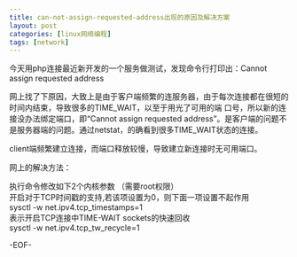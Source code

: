 ```yaml
---
title: can-not-assign-requested-address出现的原因及解决方案
layout: post
categories: [linux网络编程]
tags: [network]
---
```


今天用php连接最近新开发的一个服务做测试，发现命令行打印出：Cannot assign requested address

网上找了下原因，大致上是由于客户端频繁的连服务器，由于每次连接都在很短的时间内结束，导致很多的TIME_WAIT，以至于用光了可用的端 口号，所以新的连接没办法绑定端口，即“Cannot assign requested address”。是客户端的问题不是服务器端的问题。通过netstat，的确看到很多TIME_WAIT状态的连接。

client端频繁建立连接，而端口释放较慢，导致建立新连接时无可用端口。

网上的解决方法：

执行命令修改如下2个内核参数 （需要root权限）     
    开启对于TCP时间戳的支持,若该项设置为0，则下面一项设置不起作用  
    sysctl -w net.ipv4.tcp_timestamps=1  
	表示开启TCP连接中TIME-WAIT sockets的快速回收  
	sysctl -w net.ipv4.tcp_tw_recycle=1  
	
-EOF-
